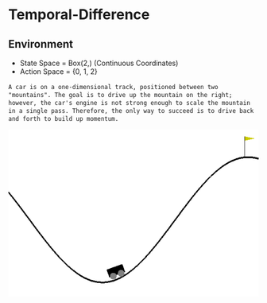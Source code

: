 # Temporal-Difference

## Environment
- State Space = Box(2,) (Continuous Coordinates)
- Action Space = {0, 1, 2}

```
A car is on a one-dimensional track, positioned between two "mountains". The goal is to drive up the mountain on the right; however, the car's engine is not strong enough to scale the mountain in a single pass. Therefore, the only way to succeed is to drive back and forth to build up momentum.
```

![](./gifs/1_random_agent.gif)

## 